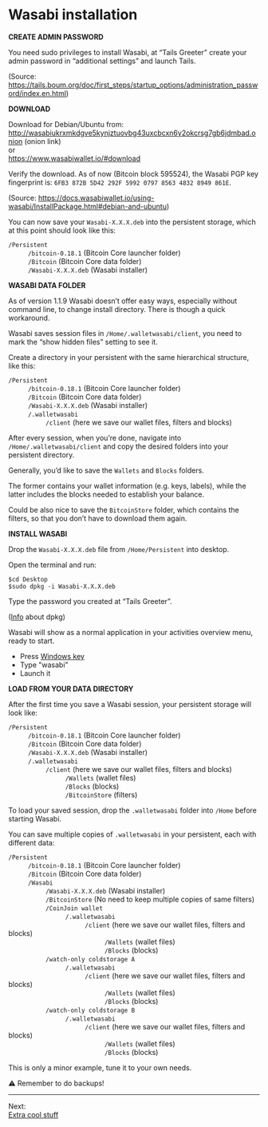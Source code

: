 # Wasabi installation

**CREATE ADMIN PASSWORD**

You need sudo privileges to install Wasabi, at “Tails Greeter” create your admin password in “additional settings” and launch Tails.

(Source: https://tails.boum.org/doc/first_steps/startup_options/administration_password/index.en.html)

**DOWNLOAD**

Download for Debian/Ubuntu from:  
http://wasabiukrxmkdgve5kynjztuovbg43uxcbcxn6y2okcrsg7gb6jdmbad.onion (onion link)  
or  
https://www.wasabiwallet.io/#download

Verify the download. As of now (Bitcoin block 595524), the Wasabi PGP key fingerprint is: `6FB3 872B 5D42 292F 5992 0797 8563 4832 8949 861E`.

(Source: https://docs.wasabiwallet.io/using-wasabi/InstallPackage.html#debian-and-ubuntu)

You can now save your `Wasabi-X.X.X.deb` into the persistent storage, which at this point should look like this:

`/Persistent`  
&nbsp; &nbsp; &nbsp; &nbsp; &nbsp; `/bitcoin-0.18.1` (Bitcoin Core launcher folder)  
&nbsp; &nbsp; &nbsp; &nbsp; &nbsp; `/Bitcoin`  (Bitcoin Core data folder)  
&nbsp; &nbsp; &nbsp; &nbsp; &nbsp; `/Wasabi-X.X.X.deb` (Wasabi installer)  

**WASABI DATA FOLDER**

As of version 1.1.9 Wasabi doesn’t offer easy ways, especially without command line, to change install directory. There is though a quick workaround.

Wasabi saves session files in `/Home/.walletwasabi/client`, you need to mark the “show hidden files” setting to see it.

Create a directory in your persistent with the same hierarchical structure, like this:

`/Persistent`  
&nbsp; &nbsp; &nbsp; &nbsp; &nbsp; `/bitcoin-0.18.1` (Bitcoin Core launcher folder)  
&nbsp; &nbsp; &nbsp; &nbsp; &nbsp; `/Bitcoin`  (Bitcoin Core data folder)  
&nbsp; &nbsp; &nbsp; &nbsp; &nbsp; `/Wasabi-X.X.X.deb` (Wasabi installer)  
&nbsp; &nbsp; &nbsp; &nbsp; &nbsp; `/.walletwasabi`  
&nbsp; &nbsp; &nbsp; &nbsp; &nbsp;&nbsp; &nbsp; &nbsp; &nbsp; &nbsp; `/client` (here we save our wallet files, filters and blocks)

After every session, when you’re done, navigate into `/Home/.walletwasabi/client` and copy the desired folders into your persistent directory.

Generally, you’d like to save the `Wallets` and `Blocks` folders.

The former contains your wallet information (e.g. keys, labels), while the latter includes the blocks needed to establish your balance.

Could be also nice to save the `BitcoinStore` folder, which contains the filters, so that you don’t have to download them again.

**INSTALL WASABI**

Drop the `Wasabi-X.X.X.deb` file from `/Home/Persistent` into desktop.

Open the terminal and run:

`$cd Desktop`  
`$sudo dpkg -i Wasabi-X.X.X.deb`

Type the password you created at “Tails Greeter”.

([Info](https://help.ubuntu.com/lts/serverguide/dpkg.html) about dpkg)

Wasabi will show as a normal application in your activities overview menu, ready to start.

* Press [Windows key](https://en.wikipedia.org/wiki/Windows_key)
* Type "wasabi"
* Launch it

**LOAD FROM YOUR DATA DIRECTORY**

After the first time you save a Wasabi session, your persistent storage will look like:

`/Persistent`  
&nbsp; &nbsp; &nbsp; &nbsp; &nbsp; `/bitcoin-0.18.1` (Bitcoin Core launcher folder)  
&nbsp; &nbsp; &nbsp; &nbsp; &nbsp; `/Bitcoin`  (Bitcoin Core data folder)  
&nbsp; &nbsp; &nbsp; &nbsp; &nbsp; `/Wasabi-X.X.X.deb` (Wasabi installer)  
&nbsp; &nbsp; &nbsp; &nbsp; &nbsp; `/.walletwasabi`  
&nbsp; &nbsp; &nbsp; &nbsp; &nbsp;&nbsp; &nbsp; &nbsp; &nbsp; &nbsp; `/client` (here we save our wallet files, filters and blocks)  
&nbsp; &nbsp; &nbsp; &nbsp; &nbsp;&nbsp; &nbsp; &nbsp; &nbsp; &nbsp; &nbsp; &nbsp; &nbsp; &nbsp; &nbsp; `/Wallets` (wallet files)  
&nbsp; &nbsp; &nbsp; &nbsp; &nbsp;&nbsp; &nbsp; &nbsp; &nbsp; &nbsp; &nbsp; &nbsp; &nbsp; &nbsp; &nbsp; `/Blocks` (blocks)     
&nbsp; &nbsp; &nbsp; &nbsp; &nbsp;&nbsp; &nbsp; &nbsp; &nbsp; &nbsp; &nbsp; &nbsp; &nbsp; &nbsp; &nbsp; `/BitcoinStore` (filters)  

To load your saved session, drop the `.walletwasabi` folder into `/Home` before starting Wasabi.
 
You can save multiple copies of `.walletwasabi` in your persistent, each with different data:

`/Persistent`  
&nbsp; &nbsp; &nbsp; &nbsp; &nbsp; `/bitcoin-0.18.1` (Bitcoin Core launcher folder)    
&nbsp; &nbsp; &nbsp; &nbsp; &nbsp; `/Bitcoin`  (Bitcoin Core data folder)  
&nbsp; &nbsp; &nbsp; &nbsp; &nbsp; `/Wasabi`   
&nbsp; &nbsp; &nbsp; &nbsp; &nbsp;&nbsp; &nbsp; &nbsp; &nbsp; &nbsp; `/Wasabi-X.X.X.deb` (Wasabi installer)  
&nbsp; &nbsp; &nbsp; &nbsp; &nbsp;&nbsp; &nbsp; &nbsp; &nbsp; &nbsp; `/BitcoinStore` (No need to keep multiple copies of same filters)  
&nbsp; &nbsp; &nbsp; &nbsp; &nbsp;&nbsp; &nbsp; &nbsp; &nbsp; &nbsp; `/CoinJoin wallet`   
&nbsp; &nbsp; &nbsp; &nbsp; &nbsp;&nbsp; &nbsp; &nbsp; &nbsp; &nbsp; &nbsp; &nbsp; &nbsp; &nbsp; &nbsp; `/.walletwasabi`    
&nbsp; &nbsp; &nbsp; &nbsp; &nbsp;&nbsp; &nbsp; &nbsp; &nbsp; &nbsp; &nbsp; &nbsp; &nbsp; &nbsp; &nbsp; &nbsp; &nbsp; &nbsp; &nbsp; &nbsp; `/client` (here we save our wallet files, filters and blocks)   
&nbsp; &nbsp; &nbsp; &nbsp; &nbsp;&nbsp; &nbsp; &nbsp; &nbsp; &nbsp; &nbsp; &nbsp; &nbsp; &nbsp; &nbsp; &nbsp; &nbsp; &nbsp; &nbsp; &nbsp; &nbsp; &nbsp; &nbsp; &nbsp; &nbsp; `/Wallets` (wallet files)   
&nbsp; &nbsp; &nbsp; &nbsp; &nbsp;&nbsp; &nbsp; &nbsp; &nbsp; &nbsp; &nbsp; &nbsp; &nbsp; &nbsp; &nbsp; &nbsp; &nbsp; &nbsp; &nbsp; &nbsp; &nbsp; &nbsp; &nbsp; &nbsp; &nbsp; `/Blocks` (blocks)  
&nbsp; &nbsp; &nbsp; &nbsp; &nbsp;&nbsp; &nbsp; &nbsp; &nbsp; &nbsp; `/watch-only coldstorage A`   
&nbsp; &nbsp; &nbsp; &nbsp; &nbsp;&nbsp; &nbsp; &nbsp; &nbsp; &nbsp; &nbsp; &nbsp; &nbsp; &nbsp; &nbsp; `/.walletwasabi`    
&nbsp; &nbsp; &nbsp; &nbsp; &nbsp;&nbsp; &nbsp; &nbsp; &nbsp; &nbsp; &nbsp; &nbsp; &nbsp; &nbsp; &nbsp; &nbsp; &nbsp; &nbsp; &nbsp; &nbsp; `/client` (here we save our wallet files, filters and blocks)   
&nbsp; &nbsp; &nbsp; &nbsp; &nbsp;&nbsp; &nbsp; &nbsp; &nbsp; &nbsp; &nbsp; &nbsp; &nbsp; &nbsp; &nbsp; &nbsp; &nbsp; &nbsp; &nbsp; &nbsp; &nbsp; &nbsp; &nbsp; &nbsp; &nbsp; `/Wallets` (wallet files)   
&nbsp; &nbsp; &nbsp; &nbsp; &nbsp;&nbsp; &nbsp; &nbsp; &nbsp; &nbsp; &nbsp; &nbsp; &nbsp; &nbsp; &nbsp; &nbsp; &nbsp; &nbsp; &nbsp; &nbsp; &nbsp; &nbsp; &nbsp; &nbsp; &nbsp; `/Blocks` (blocks)  
&nbsp; &nbsp; &nbsp; &nbsp; &nbsp;&nbsp; &nbsp; &nbsp; &nbsp; &nbsp; `/watch-only coldstorage B`   
&nbsp; &nbsp; &nbsp; &nbsp; &nbsp;&nbsp; &nbsp; &nbsp; &nbsp; &nbsp; &nbsp; &nbsp; &nbsp; &nbsp; &nbsp; `/.walletwasabi`    
&nbsp; &nbsp; &nbsp; &nbsp; &nbsp;&nbsp; &nbsp; &nbsp; &nbsp; &nbsp; &nbsp; &nbsp; &nbsp; &nbsp; &nbsp; &nbsp; &nbsp; &nbsp; &nbsp; &nbsp; `/client` (here we save our wallet files, filters and blocks)   
&nbsp; &nbsp; &nbsp; &nbsp; &nbsp;&nbsp; &nbsp; &nbsp; &nbsp; &nbsp; &nbsp; &nbsp; &nbsp; &nbsp; &nbsp; &nbsp; &nbsp; &nbsp; &nbsp; &nbsp; &nbsp; &nbsp; &nbsp; &nbsp; &nbsp; `/Wallets` (wallet files)   
&nbsp; &nbsp; &nbsp; &nbsp; &nbsp;&nbsp; &nbsp; &nbsp; &nbsp; &nbsp; &nbsp; &nbsp; &nbsp; &nbsp; &nbsp; &nbsp; &nbsp; &nbsp; &nbsp; &nbsp; &nbsp; &nbsp; &nbsp; &nbsp; &nbsp; `/Blocks` (blocks)

This is only a minor example, tune it to your own needs.

:warning: Remember to do backups!

---
Next:  
[Extra cool stuff](Extra_cool_stuff.md)
